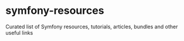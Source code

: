# symfony-resources
Curated list of Symfony resources, tutorials, articles, bundles and other useful links
